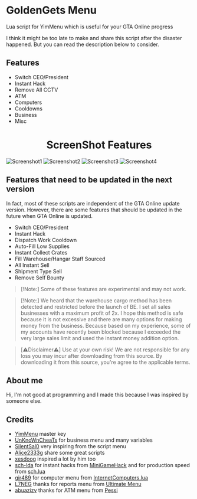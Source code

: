 # GoldenGets Menu
Lua script for YimMenu which is useful for your GTA Online progress

I think it might be too late to make and share this script after the disaster happened. But you can read the description below to consider.

## Features

- Switch CEO/President
- Instant Hack
- Remove All CCTV
- ATM
- Computers
- Cooldowns
- Business
- Misc


<div align="center">
  <h1> ScreenShot Features</h1>
</div>

![Screenshot1](https://github.com/GoldenGets/BusinessControls/blob/main/Screenshot/1.JPG)
![Screenshot2](https://github.com/GoldenGets/BusinessControls/blob/main/Screenshot/2.JPG)
![Screenshot3](https://github.com/GoldenGets/BusinessControls/blob/main/Screenshot/3.JPG)
![Screenshot4](https://github.com/GoldenGets/BusinessControls/blob/main/Screenshot/4.JPG)


## Features that need to be updated in the next version

In fact, most of these scripts are independent of the GTA Online update version. However, there are some features that should be updated in the future when GTA Online is updated.

- Switch CEO/President
- Instant Hack
- Dispatch Work Cooldown
- Auto-Fill Low Supplies
- Instant Collect Crates
- Fill Warehouse/Hangar Staff Sourced
- All Instant Sell
- Shipment Type Sell
- Remove Self Bounty


> [!Note:]
> Some of these features are experimental and may not work.


> [!Note:]
> We heard that the warehouse cargo method has been detected and restricted before the launch of BE. I set all sales businesses with a maximum profit of 2x. I hope this method is safe because it is not excessive and there are many options for making money from the business. Because based on my experience, some of my accounts have recently been blocked because I exceeded the very large sales limit and used the instant money addition option.


> [⚠︎Disclaimer⚠︎]
> Use at your own risk!
> We are not responsible for any loss you may incur after downloading from this source.
> By downloading it from this source, you're agree to the applicable terms.


## About me

Hi, I'm not good at programming and I made this because I was inspired by someone else. 


## Credits

- [YimMenu](https://www.github.com/YimMenu/YimMenu) master key
- [UnKnoWnCheaTs](https://www.unknowncheats.me/forum/grand-theft-auto-v/500059-globals-locals-discussion-read-page-1-a.html) for business menu and many variables
- [SilentSal0](https://www.github.com/SilentSal0) very inspiring from the script menu
- [Alice2333g](https://www.github.com/Alice2333g) share some great scripts
- [xesdoog](https://www.github.com/xesdoog) inspired a lot by him too
- [sch-lda](https://www.github.com/sch-lda) for instant hacks from [MiniGameHack](https://www.github.com/YimMenu-Lua/MiniGameHack) and for production speed from [sch.lua](https://github.com/sch-lda/SCH-LUA-YIMMENU)
- [gir489](https://www.github.com/gir489returns) for computer menu from [InternetComputers.lua](https://github.com/YimMenu-Lua/Internet)
- [L7NEG](https://www.github.com/L7NEG) thanks for reports menu from [Ultimate Menu](https://github.com/UltimateMenu/UltimateMenu)
- [abuazizv](https://www.github.com/abuazizv) thanks for ATM menu from [Pessi](https://www.github.com/YimMenu-Lua/Pessi)
